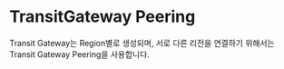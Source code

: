 # TransitGateway Peering

Transit Gateway는 Region별로 생성되며, 서로 다른 리전을 연결하기 위해서는 Transit Gateway Peering을 사용합니다.



